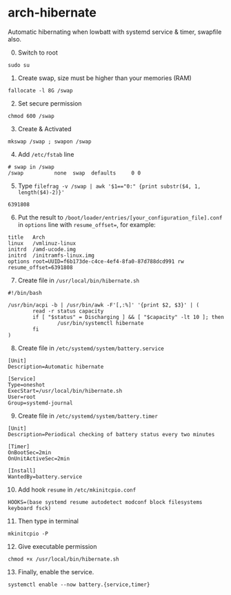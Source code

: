 # arch-hibernate
Automatic hibernating when lowbatt with systemd service & timer, swapfile also.

0. Switch to root
```
sudo su
````
1. Create swap, size must be higher than your memories (RAM)
```
fallocate -l 8G /swap
```
2. Set secure permission
```
chmod 600 /swap
```
3. Create & Activated
```
mkswap /swap ; swapon /swap
```
4. Add `/etc/fstab` line
```
# swap in /swap
/swap          none  swap  defaults     0 0
```

5. Type `filefrag -v /swap | awk '$1=="0:" {print substr($4, 1, length($4)-2)}'`
```
6391808
```
6. Put the result to `/boot/loader/entries/[your_configuration_file].conf` in `options` line with `resume_offset=`, for example:
```
title	Arch
linux	/vmlinuz-linux
initrd	/amd-ucode.img
initrd	/initramfs-linux.img
options	root=UUID=f6b173de-c4ce-4ef4-8fa0-87d788dcd991 rw resume_offset=6391808
```
7. Create file in `/usr/local/bin/hibernate.sh`
```
#!/bin/bash

/usr/bin/acpi -b | /usr/bin/awk -F'[,:%]' '{print $2, $3}' | (
        read -r status capacity
        if [ "$status" = Discharging ] && [ "$capacity" -lt 10 ]; then
                /usr/bin/systemctl hibernate
        fi
)
```
8. Create file in `/etc/systemd/system/battery.service`
```
[Unit]
Description=Automatic hibernate

[Service]
Type=oneshot
ExecStart=/usr/local/bin/hibernate.sh
User=root
Group=systemd-journal
```
9. Create file in `/etc/systemd/system/battery.timer`
```
[Unit]
Description=Periodical checking of battery status every two minutes

[Timer]
OnBootSec=2min
OnUnitActiveSec=2min

[Install]
WantedBy=battery.service
```
10. Add hook `resume` in `/etc/mkinitcpio.conf`
```
HOOKS=(base systemd resume autodetect modconf block filesystems keyboard fsck)
```
11. Then type in terminal
```
mkinitcpio -P
```
12. Give executable permission
```
chmod +x /usr/local/bin/hibernate.sh
```
13. Finally, enable the service.
```
systemctl enable --now battery.{service,timer}
```
